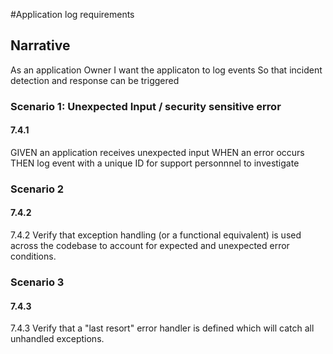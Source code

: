 #Application log requirements

## Narrative
As an application Owner
I want the applicaton to log events
So that incident detection and response can be triggered

### Scenario 1: Unexpected Input / security sensitive error 
#### 7.4.1

GIVEN an application receives unexpected input
WHEN an error occurs
THEN log event with a unique ID for support personnnel to investigate

### Scenario 2
#### 7.4.2
7.4.2 	Verify that exception handling (or a functional equivalent) is used across the codebase to account for expected and unexpected error conditions.

### Scenario 3
#### 7.4.3
7.4.3 	Verify that a "last resort" error handler is defined which will catch all unhandled exceptions. 

